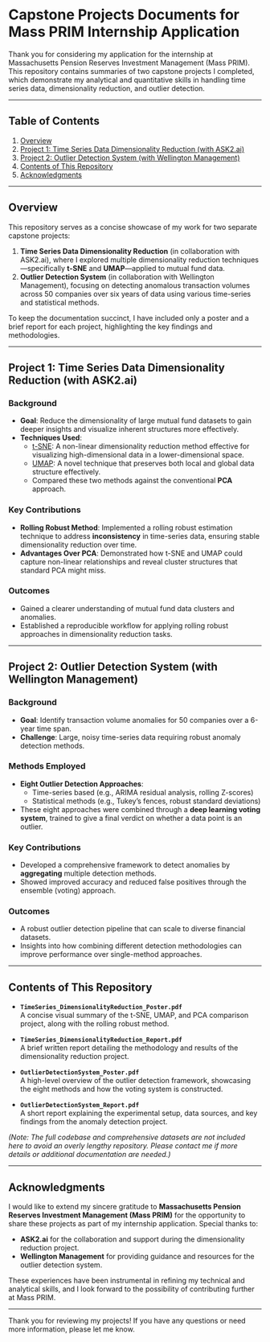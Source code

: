 # Capstone Projects Documents for Mass PRIM Internship Application

Thank you for considering my application for the internship at Massachusetts Pension Reserves Investment Management (Mass PRIM). This repository contains summaries of two capstone projects I completed, which demonstrate my analytical and quantitative skills in handling time series data, dimensionality reduction, and outlier detection.

---

## Table of Contents
1. [Overview](#overview)  
2. [Project 1: Time Series Data Dimensionality Reduction (with ASK2.ai)](#project-1-time-series-data-dimensionality-reduction-with-ask2ai)  
3. [Project 2: Outlier Detection System (with Wellington Management)](#project-2-outlier-detection-system-with-wellington-management)  
4. [Contents of This Repository](#contents-of-this-repository)  
5. [Acknowledgments](#acknowledgments)

---

## Overview
This repository serves as a concise showcase of my work for two separate capstone projects:

1. **Time Series Data Dimensionality Reduction** (in collaboration with ASK2.ai), where I explored multiple dimensionality reduction techniques—specifically **t-SNE** and **UMAP**—applied to mutual fund data.  
2. **Outlier Detection System** (in collaboration with Wellington Management), focusing on detecting anomalous transaction volumes across 50 companies over six years of data using various time-series and statistical methods.

To keep the documentation succinct, I have included only a poster and a brief report for each project, highlighting the key findings and methodologies.

---

## Project 1: Time Series Data Dimensionality Reduction (with ASK2.ai)

### Background
- **Goal**: Reduce the dimensionality of large mutual fund datasets to gain deeper insights and visualize inherent structures more effectively.
- **Techniques Used**: 
  - [t-SNE](https://lvdmaaten.github.io/tsne/): A non-linear dimensionality reduction method effective for visualizing high-dimensional data in a lower-dimensional space.
  - [UMAP](https://umap-learn.readthedocs.io/en/latest/): A novel technique that preserves both local and global data structure effectively.
  - Compared these two methods against the conventional **PCA** approach.

### Key Contributions
- **Rolling Robust Method**: Implemented a rolling robust estimation technique to address **inconsistency** in time-series data, ensuring stable dimensionality reduction over time.
- **Advantages Over PCA**: Demonstrated how t-SNE and UMAP could capture non-linear relationships and reveal cluster structures that standard PCA might miss.

### Outcomes
- Gained a clearer understanding of mutual fund data clusters and anomalies.
- Established a reproducible workflow for applying rolling robust approaches in dimensionality reduction tasks.

---

## Project 2: Outlier Detection System (with Wellington Management)

### Background
- **Goal**: Identify transaction volume anomalies for 50 companies over a 6-year time span.
- **Challenge**: Large, noisy time-series data requiring robust anomaly detection methods.

### Methods Employed
- **Eight Outlier Detection Approaches**:  
  - Time-series based (e.g., ARIMA residual analysis, rolling Z-scores)  
  - Statistical methods (e.g., Tukey’s fences, robust standard deviations)  
- These eight approaches were combined through a **deep learning voting system**, trained to give a final verdict on whether a data point is an outlier.

### Key Contributions
- Developed a comprehensive framework to detect anomalies by **aggregating** multiple detection methods.
- Showed improved accuracy and reduced false positives through the ensemble (voting) approach.

### Outcomes
- A robust outlier detection pipeline that can scale to diverse financial datasets.
- Insights into how combining different detection methodologies can improve performance over single-method approaches.

---

## Contents of This Repository

- **`TimeSeries_DimensionalityReduction_Poster.pdf`**  
  A concise visual summary of the t-SNE, UMAP, and PCA comparison project, along with the rolling robust method.

- **`TimeSeries_DimensionalityReduction_Report.pdf`**  
  A brief written report detailing the methodology and results of the dimensionality reduction project.

- **`OutlierDetectionSystem_Poster.pdf`**  
  A high-level overview of the outlier detection framework, showcasing the eight methods and how the voting system is constructed.

- **`OutlierDetectionSystem_Report.pdf`**  
  A short report explaining the experimental setup, data sources, and key findings from the anomaly detection project.

*(Note: The full codebase and comprehensive datasets are not included here to avoid an overly lengthy repository. Please contact me if more details or additional documentation are needed.)*

---

## Acknowledgments
I would like to extend my sincere gratitude to **Massachusetts Pension Reserves Investment Management (Mass PRIM)** for the opportunity to share these projects as part of my internship application. Special thanks to:
- **ASK2.ai** for the collaboration and support during the dimensionality reduction project.  
- **Wellington Management** for providing guidance and resources for the outlier detection system.

These experiences have been instrumental in refining my technical and analytical skills, and I look forward to the possibility of contributing further at Mass PRIM.

---

Thank you for reviewing my projects! If you have any questions or need more information, please let me know.
